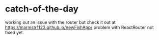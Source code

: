 # catch-of-the-day

working out an issue with the router but
check it out at https://marmstr1123.github.io/newFishApp/ 
problem with ReactRouter not fixed yet.
